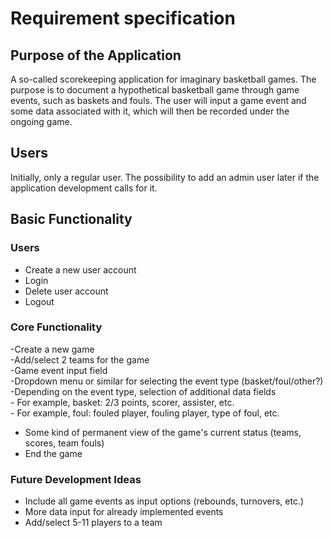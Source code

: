 # Requirement specification
## Purpose of the Application

A so-called scorekeeping application for imaginary basketball games. The purpose is to document a hypothetical basketball game through game events, such as baskets and fouls. The user will input a game event and some data associated with it, which will then be recorded under the ongoing game.

## Users

Initially, only a regular user. The possibility to add an admin user later if the application development calls for it.

## Basic Functionality

### Users
- Create a new user account
- Login
- Delete user account
- Logout

### Core Functionality
-Create a new game  
-Add/select 2 teams for the game  
-Game event input field  
-Dropdown menu or similar for selecting the event type (basket/foul/other?)  
-Depending on the event type, selection of additional data fields  
    - For example, basket: 2/3 points, scorer, assister, etc.  
    - For example, foul: fouled player, fouling player, type of foul, etc.  
- Some kind of permanent view of the game's current status (teams, scores, team fouls)  
- End the game  

### Future Development Ideas
- Include all game events as input options (rebounds, turnovers, etc.)
- More data input for already implemented events
- Add/select 5-11 players to a team
